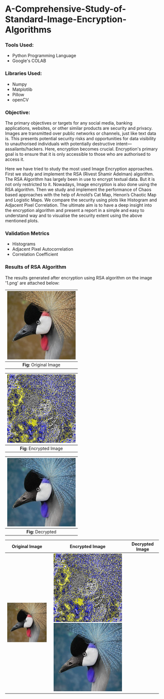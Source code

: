 # A-Comprehensive-Study-of-Standard-Image-Encryption-Algorithms

### Tools Used:

* Python Programming Language
* Google's COLAB

### Libraries Used: 
* Numpy
* Matplotlib
* Pillow
* openCV

### Objective: 
The primary objectives or targets for any social media, banking applications, websites, or other similar products are security and privacy. Images are transmitted over public networks or channels, just like text data is. This presents potential security risks and opportunities for data visibility to unauthorised individuals with potentially destructive intent—assailants/hackers. Here, encryption becomes crucial. Encryption's primary goal is to ensure that it is only accessible to those who are authorised to access it.  

Here we have tried to study the most used Image Encryption approaches. First we study and implement the RSA (Rivest Shamir Adelman) algorithm. The RSA Algorithm has largely been in use to encrypt textual data. But it is not only restricted to it. Nowadays, Image encryption is also done using the RSA algorithm. Then we study and implement the performance of Chaos based approaches with the help of Arnold’s Cat Map, Henon’s Chaotic Map and Logistic Maps. We compare the security using plots like Histogram and Adjacent Pixel Correlation. The ultimate aim is to have a deep insight into the encryption algorithm and present a report in a simple and easy to understand way and to visualise the security extent using the above mentioned plots.

### Validation Metrics
* Histograms
* Adjacent Pixel Autocorrelation
* Correlation Coefficient

### Results of RSA Algorithm  
The results generated after encryption using RSA algorithm on the image '1.png' are attached below:  

| ![1.png](https://github.com/GauravGupta7/A-Comprehensive-Study-of-Standard-Image-Encryption-Algorithms/blob/main/RSA%20ALGORITHM%20AND%20IMAGES/1.png) |
|:--:|
| <b>Fig:</b> Original Image|

| ![Encrypted1.png](https://github.com/GauravGupta7/A-Comprehensive-Study-of-Standard-Image-Encryption-Algorithms/blob/main/RSA%20ALGORITHM%20AND%20IMAGES/Encrypted_1.png) |
|:--:|
| <b>Fig:</b> Encrypted Image|

| ![Decrypted1.png](https://github.com/GauravGupta7/A-Comprehensive-Study-of-Standard-Image-Encryption-Algorithms/blob/main/RSA%20ALGORITHM%20AND%20IMAGES/Decrypted_1.png) |
|:--:|
| <b>Fig:</b> Decrypted|


Original Image            |  Encrypted Image          |  Decrypted Image
:-------------------------:|:-------------------------:|:-------------------------:
![](https://github.com/GauravGupta7/A-Comprehensive-Study-of-Standard-Image-Encryption-Algorithms/blob/main/RSA%20ALGORITHM%20AND%20IMAGES/1.png)  |  ![](https://github.com/GauravGupta7/A-Comprehensive-Study-of-Standard-Image-Encryption-Algorithms/blob/main/RSA%20ALGORITHM%20AND%20IMAGES/Encrypted_1.png)   ![](https://github.com/GauravGupta7/A-Comprehensive-Study-of-Standard-Image-Encryption-Algorithms/blob/main/RSA%20ALGORITHM%20AND%20IMAGES/Decrypted_1.png)
